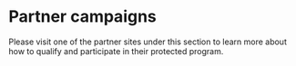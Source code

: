 # Partner campaigns

Please visit one of the partner sites under this section to learn more about how to qualify and participate in their protected program.&#x20;
